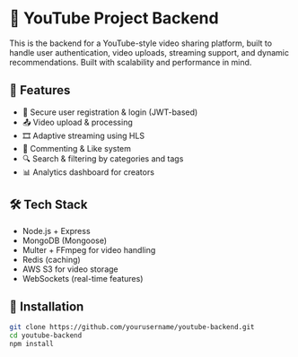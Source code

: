 # 🎥 YouTube Project Backend

This is the backend for a YouTube-style video sharing platform, built to handle user authentication, video uploads, streaming support, and dynamic recommendations. Built with scalability and performance in mind.

## 🚀 Features

- 🔐 Secure user registration & login (JWT-based)
- 📤 Video upload & processing
- 🎞️ Adaptive streaming using HLS
- 💬 Commenting & Like system
- 🔍 Search & filtering by categories and tags
- 📊 Analytics dashboard for creators

## 🛠 Tech Stack

- Node.js + Express
- MongoDB (Mongoose)
- Multer + FFmpeg for video handling
- Redis (caching)
- AWS S3 for video storage
- WebSockets (real-time features)

## 🧰 Installation

```bash
git clone https://github.com/yourusername/youtube-backend.git
cd youtube-backend
npm install
